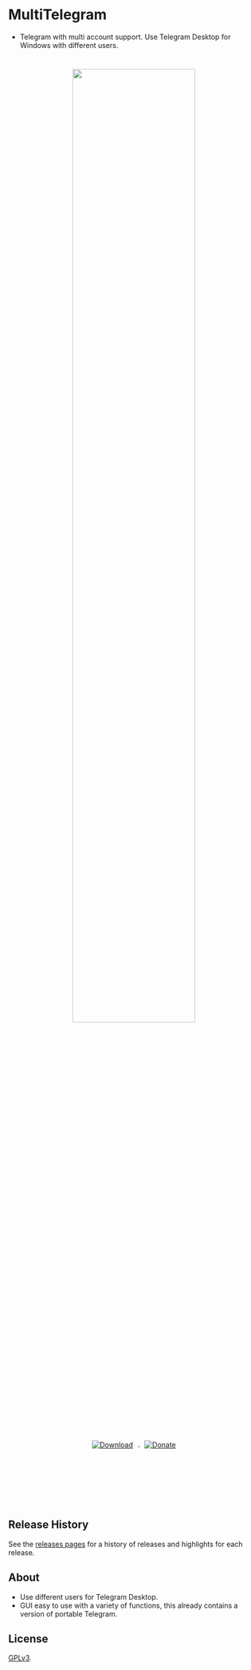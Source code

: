 # MultiTelegram
* Telegram with multi account support. Use Telegram Desktop for Windows with different users.
<h1 align="center">
<sub>
<img  src="https://i.imgur.com/BnljAYJ.png"
      height="auto"
      width="70%">
</h1>
<p align="center">
<a href="https://github.com/TiVP/MultiTelegram/releases/latest"><img alt="Download" src="https://i.imgur.com/ReabB0z.png"></a>
<img alt="divider" style="height: auto;width: 3%;" src="https://encrypted-tbn0.gstatic.com/images?q=tbn:ANd9GcQin1SJa4g7g2SqNDy3JF5BQSbQNyHR5_1WMqPE06GdaXbMBuJG">
<a href="https://www.paypal.me/tivp"><img alt="Donate" src="https://i.imgur.com/LMlKr4w.png"></a>
	
## Release History

See the [releases pages](https://github.com/TiVP/MultiTelegram/releases) for a history of releases and highlights for each release.

## About

* Use different users for Telegram Desktop.
* GUI easy to use with a variety of functions, this already contains a version of portable Telegram.

## License

[GPLv3](https://github.com/TiVP/MultiTelegram/blob/master/LICENSE).
        

